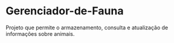 # Gerenciador-de-Fauna
Projeto que permite o armazenamento, consulta e atualização de informações sobre animais. 
